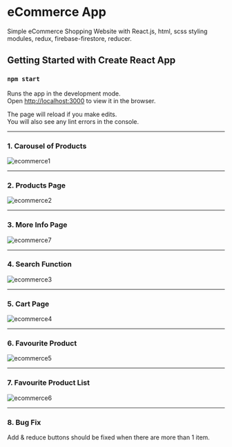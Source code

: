 # eCommerce App
Simple eCommerce Shopping Website with React.js, html, scss styling modules, redux, firebase-firestore, reducer.

## Getting Started with Create React App
### `npm start`

Runs the app in the development mode.\
Open [http://localhost:3000](http://localhost:3000) to view it in the browser.

The page will reload if you make edits.\
You will also see any lint errors in the console.
***
### 1. Carousel of Products
![ecommerce1](https://user-images.githubusercontent.com/93105607/150770578-4a555839-2862-45dc-9a31-20226d2b6e73.JPG)
***
### 2. Products Page
![ecommerce2](https://user-images.githubusercontent.com/93105607/150770595-99fcbe02-e986-48a2-a42e-50e6a24b4df0.JPG)
***
### 3. More Info Page 
![ecommerce7](https://user-images.githubusercontent.com/93105607/150770822-47ee267d-b112-4bc7-a658-70f700f060c4.JPG)
***
### 4. Search Function
![ecommerce3](https://user-images.githubusercontent.com/93105607/150770596-432e7c45-4a9c-4fe1-b89c-4325ea00f8c1.JPG)
***
### 5. Cart Page
![ecommerce4](https://user-images.githubusercontent.com/93105607/150770587-28a82576-749f-436c-8964-0154731d1d9b.JPG)
***
### 6. Favourite Product
![ecommerce5](https://user-images.githubusercontent.com/93105607/150770589-6e861920-a0c7-40a4-a37e-d9c1016a2baa.JPG)
***
### 7. Favourite Product List
![ecommerce6](https://user-images.githubusercontent.com/93105607/150770592-3447d49a-b8ef-417e-860f-7d9d6d04edd3.JPG)
***
### 8. Bug Fix
Add & reduce buttons should be fixed when there are more than 1 item.
